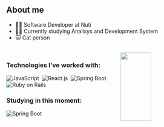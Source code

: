 ## About me

- 👩‍💻 Software Developer at Nuti
- 👩‍🎓 Currently studying Analisys and Development System
- 🐱 Cat person

<br>

<img align="right" width="40%" height="180px" src="https://github-readme-stats.vercel.app/api/top-langs/?username=karinasasaki&layout=compact&hide_border=true&title_color=fff&text_color=fff&bg_color=0d1117"/>

### Technologies I've worked with:
![JavaScript](https://img.shields.io/badge/JavaScript-323330?style=for-the-badge&logo=javascript&logoColor=F7DF1E)&nbsp;
![React.js](https://img.shields.io/badge/React-20232A?style=for-the-badge&logo=react&logoColor=61DAFB)&nbsp;
![Spring Boot](https://img.shields.io/badge/Spring-6DB33F?style=for-the-badge&logo=spring&logoColor=white)&nbsp;
![Ruby on Rails](https://img.shields.io/badge/Ruby_on_Rails-CC0000?style=for-the-badge&logo=ruby-on-rails&logoColor=white)&nbsp;

 ### Studying in this moment:
![Spring Boot](https://img.shields.io/badge/Spring-6DB33F?style=for-the-badge&logo=spring&logoColor=white)&nbsp;
